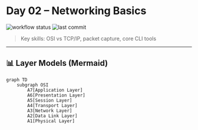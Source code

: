 <!-- day-02_networking/README.md -->

# Day 02 – Networking Basics
![workflow status](https://github.com/howiey-cybersec/cyber-switch/actions/workflows/lint.yml/badge.svg)
![last commit](https://img.shields.io/github/last-commit/howiey-cybersec/cyber-switch?style=flat)

> Key skills: OSI vs TCP/IP, packet capture, core CLI tools  

---

## 📊 Layer Models (Mermaid)

```mermaid 
graph TD
    subgraph OSI
        A7[Application Layer]
        A6[Presentation Layer]
        A5[Session Layer]
        A4[Transport Layer]
        A3[Network Layer]
        A2[Data Link Layer]
        A1[Physical Layer]
